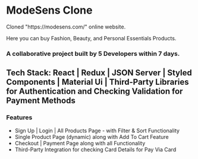 # ModeSens Clone
<p>Cloned "https://modesens.com/" online website.</p>
<p>Here you can buy Fashion, Beauty, and Personal Essentials Products.</p>
<h3>A collaborative project built by 5 Developers within 7 days.</h3>
<h2>Tech Stack: React | Redux | JSON Server | Styled Components | Material Ui | Third-Party Libraries for Authentication and Checking Validation for Payment Methods</h2>
<h3>Features</h3>
<ul>
<li>Sign Up | Login | All Products Page - with Filter & Sort Functionality</li>
<li>Single Product Page (dynamic) along with Add To Cart Feature</li>
<li>Checkout | Payment Page along with all Functionality</li>
<li>Third-Party Integration for checking Card Details for Pay Via Card</li>
</ul>
